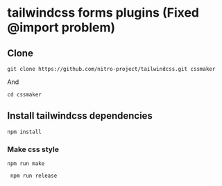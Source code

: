 # tailwindcss forms plugins (Fixed @import problem)

## Clone 
```
git clone https://github.com/nitro-project/tailwindcss.git cssmaker
```

And 
```
cd cssmaker
```

## Install tailwindcss dependencies
```
npm install
```

### Make css style
```
npm run make
```

```
 npm run release
```
